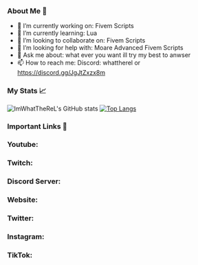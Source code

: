 

<!--
**Imwhattherel/imwhattherel** is a ✨ _special_ ✨ repository because its `README.md` (this file) appears on your GitHub profile.
-->

### About Me 📌

- 🔭 I’m currently working on: Fivem Scripts
- 🌱 I’m currently learning: Lua
- 👯 I’m looking to collaborate on: Fivem Scripts
- 🤔 I’m looking for help with: Moare Advanced Fivem Scripts 
- 💬 Ask me about: what ever you want ill try my best to anwser 
- 📫 How to reach me: Discord: whattherel or https://discord.gg/JgJtZxzx8m


### My Stats 📈

![ImWhatTheReL's GitHub stats](https://github-readme-stats.vercel.app/api?username=imwhattherel&show_icons=true&theme=github_dark)
[![Top Langs](https://github-readme-stats.vercel.app/api/top-langs/?username=imwhattherel&layout=compact&theme=github_dark)](https://github.com/anuraghazra/github-readme-stats)



### Important Links 🔗

### Youtube:
### Twitch:
### Discord Server: 
### Website:
### Twitter:
### Instagram:
### TikTok:


